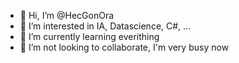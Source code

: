 - 👋 Hi, I’m @HecGonOra
- 👀 I’m interested in IA, Datascience, C#, ...
- 🌱 I’m currently learning everithing
- 💞️ I’m not looking to collaborate, I'm very busy now

<!---
HecGonOra/HecGonOra is a ✨ special ✨ repository because its `README.md` (this file) appears on your GitHub profile.
You can click the Preview link to take a look at your changes.
--->
